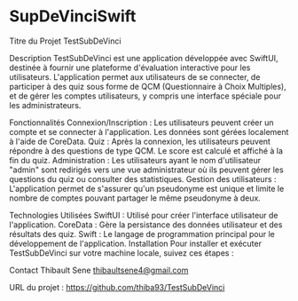 # SupDeVinciSwift

Titre du Projet
TestSubDeVinci

Description
TestSubDeVinci est une application développée avec SwiftUI, destinée à fournir une plateforme d'évaluation interactive pour les utilisateurs. L'application permet aux utilisateurs de se connecter, de participer à des quiz sous forme de QCM (Questionnaire à Choix Multiples), et de gérer les comptes utilisateurs, y compris une interface spéciale pour les administrateurs.

Fonctionnalités
Connexion/Inscription : Les utilisateurs peuvent créer un compte et se connecter à l'application. Les données sont gérées localement à l'aide de CoreData.
Quiz : Après la connexion, les utilisateurs peuvent répondre à des questions de type QCM. Le score est calculé et affiché à la fin du quiz.
Administration : Les utilisateurs ayant le nom d'utilisateur "admin" sont redirigés vers une vue administrateur où ils peuvent gérer les questions du quiz ou consulter des statistiques.
Gestion des utilisateurs : L'application permet de s'assurer qu'un pseudonyme est unique et limite le nombre de comptes pouvant partager le même pseudonyme à deux.

Technologies Utilisées
SwiftUI : Utilisé pour créer l'interface utilisateur de l'application.
CoreData : Gère la persistance des données utilisateur et des résultats des quiz.
Swift : Le langage de programmation principal pour le développement de l'application.
Installation
Pour installer et exécuter TestSubDeVinci sur votre machine locale, suivez ces étapes :



Contact
Thibault Sene thibaultsene4@gmail.com

URL du projet : https://github.com/thiba93/TestSubDeVinci
